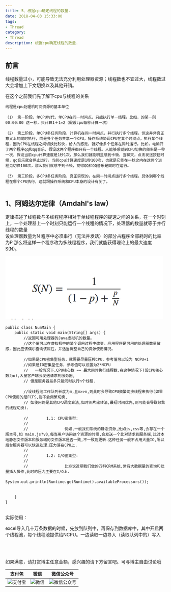 ```yaml
---
title: 5、根据cpu确定线程的数量.
date: 2018-04-03 15:33:00
tags: 
- Thread
category: 
- Thread
description: 根据cpu确定线程的数量.
---
```

<!-- image url 
https://raw.githubusercontent.com/HealerJean123/HealerJean123.github.io/master/blogImages
　　首行缩进
<font color="red">  </font>
-->

## 前言

线程数量过小，可能导致无法充分利用处理器资源；线程数也不宜过大，线程数过大会增加上下文切换以及其他开销。

在这个之前我们先了解下cpu与线程的关系



```
线程是cpu处理机时间资源的基本单位

（1） 第一阶段，单CPU时代，单CPU在同一时间点，只能执行单一线程。比如，的某一刻00:00:00 这一秒，只计算1＋1=2（假设cpu每秒计算一次）

（2） 第二阶段，单CPU多任务阶段，计算机在同一时间点，并行执行多个线程。但这并非真正意义上的同时执行，而是多个任务共享一个CPU，操作系统协调CPU在某个时间点，执行某个线程，因为CPU在线程之间切换比较快，给人的感觉，就好像多个任务在同时运行。比如，电脑开了两个程序qq和qq音乐，假设这两个程序都只有一个线程。人能够感觉到CPU切换的频率是一秒一次，假设当前cpu计算速度是1秒1次，那么我们就能明显感到卡顿，当聊天，点击发送按钮时候，qq音乐就会停止运行。当前cpu计算速度是1秒100次，也就是它能在一秒之内在这两个进程见切换100次，那么我们就感不到卡顿，觉得QQ和QQ音乐是同时在运行。

（3） 第三阶段，多CPU多任务阶段，真正实现的，在同一时间点运行多个线程。具体到哪个线程在哪个CPU执行，这就跟操作系统和CPU本身的设计有关了。


```
	


## 1、阿姆达尔定律（Amdahl's law）

定律描述了线程数与多线程程序相对于单线程程序的提速之间的关系，在一个时刻上，一个处理器上一个时刻只能运行一个线程的情况下，处理器的数量就等于并行线程的数量<br/>
设处理器数量为N
程序中必须串行（无法并发话）的部分占程序全部耗时的比率为P
那么将这样一个程序改为多线程程序，我们就能获得理论上的最大速度S(N)。

![WX20180503-120301@2x](markdownImage/WX20180503-120301@2x.png)






```
public class NumMain {
    public static void main(String[] args) {
        //返回可用处理器的Java虚拟机的数量。
        //这个值可以在虚拟机中的某个调用过程中改变。应用程序是可用的处理器数量敏感，因此应该偶尔查询该属性，并适当调整自己的资源使用情况。

        //如果是CPU密集型任务，就需要尽量压榨CPU，参考值可以设为 NCPU+1
        //如果是IO密集型任务，参考值可以设置为2*NCPU
        //   一般情况下,CPU核心数 == 最大同时执行线程数.在这种情况下(设CPU核心数为n),大量客户端会发送请求到服务器,
        // 但是服务器最多只能同时执行n个线程.

        //设线程池工作队列长度为m,且m>>n,则此时会导致CPU频繁切换线程来执行(如果CPU使用的是FCFS,则不会频繁切换,
        // 如使用的是其他CPU调度算法,如时间片轮转法,最短时间优先,则可能会导致频繁的线程切换).

        //        1.1: CPU密集型:
        //
        //                例如,一般我们系统的静态资源,比如js,css等,会存在一个版本号,如 main.js?v0,每当用户访问这个资源的时候,会发送一个比对请求到服务端,比对本地静态文件版本和服务端的文件版本是否一致,不一致则更新.这种任务一般不占用大量IO,所以后台服务器可以快速处理,压力落在CPU上.
        //
        //        1.2: I/O密集型:
        //
        //                比方说近期我们做的万科CRM系统,常有大数据量的查询和批量插入操作,此时的压力主要在I/O上.
        System.out.println(Runtime.getRuntime().availableProcessors());


    }
}


```


实际使用：

excel导入几十万条数据的时候，先放到队列中，再保存到数据库中，其中开启两个线程池，每个线程池提供给NCPU。一边读取一边导入（读取队列中的）写入




<br/><br/><br/>
如果满意，请打赏博主任意金额，感兴趣的请下方留言吧。可与博主自由讨论哦

|支付包 | 微信|微信公众号|
|:-------:|:-------:|:------:|
|![支付宝](https://raw.githubusercontent.com/HealerJean123/HealerJean123.github.io/master/assets/img/tctip/alpay.jpg) | ![微信](https://raw.githubusercontent.com/HealerJean123/HealerJean123.github.io/master/assets/img/tctip/weixin.jpg)|![微信公众号](https://raw.githubusercontent.com/HealerJean123/HealerJean123.github.io/master/assets/img/my/qrcode_for_gh_a23c07a2da9e_258.jpg)|




<!-- Gitalk 评论 start  -->

<link rel="stylesheet" href="https://unpkg.com/gitalk/dist/gitalk.css">
<script src="https://unpkg.com/gitalk@latest/dist/gitalk.min.js"></script> 
<div id="gitalk-container"></div>    
 <script type="text/javascript">
    var gitalk = new Gitalk({
		clientID: `1d164cd85549874d0e3a`,
		clientSecret: `527c3d223d1e6608953e835b547061037d140355`,
		repo: `HealerJean123.github.io`,
		owner: 'HealerJean123',
		admin: ['HealerJean123'],
		id: 'CMvk74zmrAv25pyb',
    });
    gitalk.render('gitalk-container');
</script> 

<!-- Gitalk end -->

